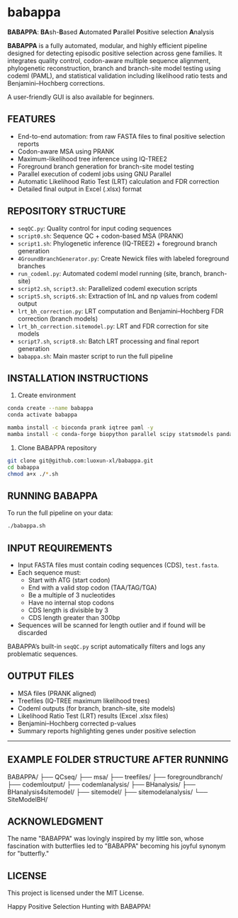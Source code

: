 # babappa

**BABAPPA**: **BA**sh-**B**ased **A**utomated **P**arallel **P**ositive selection **A**nalysis

**BABAPPA** is a fully automated, modular, and highly efficient pipeline designed for detecting episodic positive selection across gene families.
It integrates quality control, codon-aware multiple sequence alignment, phylogenetic reconstruction, branch and branch-site model testing using codeml (PAML), and statistical validation including likelihood ratio tests and Benjamini–Hochberg corrections.

A user-friendly GUI is also available for beginners.

## FEATURES

- End-to-end automation: from raw FASTA files to final positive selection reports
- Codon-aware MSA using PRANK
- Maximum-likelihood tree inference using IQ-TREE2
- Foreground branch generation for branch-site model testing
- Parallel execution of codeml jobs using GNU Parallel
- Automatic Likelihood Ratio Test (LRT) calculation and FDR correction
- Detailed final output in Excel (.xlsx) format

## REPOSITORY STRUCTURE

- `seqQC.py`: Quality control for input coding sequences
- `script0.sh`: Sequence QC + codon-based MSA (PRANK)
- `script1.sh`: Phylogenetic inference (IQ-TREE2) + foreground branch generation
- `4GroundBranchGenerator.py`: Create Newick files with labeled foreground branches
- `run_codeml.py`: Automated codeml model running (site, branch, branch-site)
- `script2.sh`, `script3.sh`: Parallelized codeml execution scripts
- `script5.sh`, `script6.sh`: Extraction of lnL and np values from codeml output
- `lrt_bh_correction.py`: LRT computation and Benjamini–Hochberg FDR correction (branch models)
- `lrt_bh_correction.sitemodel.py`: LRT and FDR correction for site models
- `script7.sh`, `script8.sh`: Batch LRT processing and final report generation
- `babappa.sh`: Main master script to run the full pipeline

## INSTALLATION INSTRUCTIONS

1. Create environment

```bash
conda create --name babappa
conda activate babappa

mamba install -c bioconda prank iqtree paml -y
mamba install -c conda-forge biopython parallel scipy statsmodels pandas openpyxl -y
```

1. Clone BABAPPA repository

```bash
git clone git@github.com:luoxun-xl/babappa.git
cd babappa
chmod a+x ./*.sh
```

## RUNNING BABAPPA

To run the full pipeline on your data:

```bash
./babappa.sh
```

## INPUT REQUIREMENTS

- Input FASTA files must contain coding sequences (CDS), `test.fasta`.
- Each sequence must:
  - Start with ATG (start codon)
  - End with a valid stop codon (TAA/TAG/TGA)
  - Be a multiple of 3 nucleotides
  - Have no internal stop codons
  - CDS length is divisible by 3
  - CDS length greater than 300bp
- Sequences will be scanned for length outlier and if found will be discarded

BABAPPA’s built-in `seqQC.py` script automatically filters and logs any problematic sequences.

## OUTPUT FILES

- MSA files (PRANK aligned)
- Treefiles (IQ-TREE maximum likelihood trees)
- Codeml outputs (for branch, branch-site, site models)
- Likelihood Ratio Test (LRT) results (Excel .xlsx files)
- Benjamini–Hochberg corrected p-values
- Summary reports highlighting genes under positive selection

----------------------------------------

## EXAMPLE FOLDER STRUCTURE AFTER RUNNING

BABAPPA/
├── QCseq/
├── msa/
├── treefiles/
├── foregroundbranch/
├── codemloutput/
├── codemlanalysis/
├── BHanalysis/
├── BHanalysis4sitemodel/
├── sitemodel/
├── sitemodelanalysis/
└── SiteModelBH/

## ACKNOWLEDGMENT

The name "BABAPPA" was lovingly inspired by my little son, whose fascination with butterflies led to "BABAPPA" becoming his joyful synonym for "butterfly."

## LICENSE

This project is licensed under the MIT License.

Happy Positive Selection Hunting with BABAPPA!
